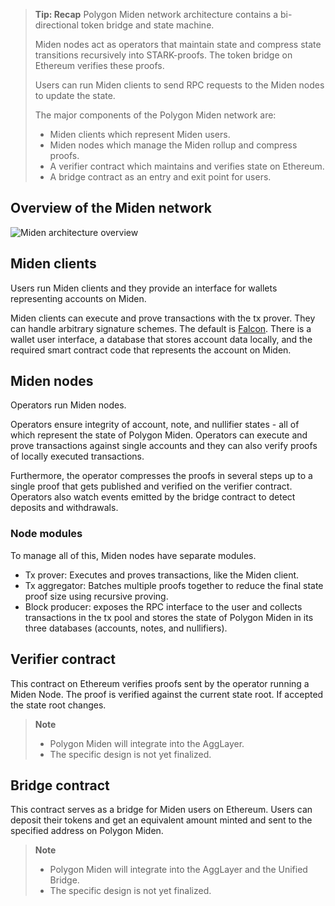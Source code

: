 > **Tip: Recap**
> Polygon Miden network architecture contains a bi-directional token bridge and state machine.
>
> Miden nodes act as operators that maintain state and compress state transitions recursively into STARK-proofs. The token bridge on Ethereum verifies these proofs.
>
> Users can run Miden clients to send RPC requests to the Miden nodes to update the state.
>
> The major components of the Polygon Miden network are:
>
> - Miden clients which represent Miden users.
> - Miden nodes which manage the Miden rollup and compress proofs.
> - A verifier contract which maintains and verifies state on Ethereum.
> - A bridge contract as an entry and exit point for users.

## Overview of the Miden network

![Miden architecture overview](../img/network/architecture-overview.png)

## Miden clients

Users run Miden clients and they provide an interface for wallets representing accounts on Miden.

Miden clients can execute and prove transactions with the tx prover. They can handle arbitrary signature schemes. The default is [Falcon](https://falcon-sign.info/). There is a wallet user interface, a database that stores account data locally, and the required smart contract code that represents the account on Miden.

## Miden nodes

Operators run Miden nodes.

Operators ensure integrity of account, note, and nullifier states - all of which represent the state of Polygon Miden. Operators can execute and prove transactions against single accounts and they can also verify proofs of locally executed transactions.

Furthermore, the operator compresses the proofs in several steps up to a single proof that gets published and verified on the verifier contract. Operators also watch events emitted by the bridge contract to detect deposits and withdrawals.

### Node modules

To manage all of this, Miden nodes have separate modules.

- Tx prover: Executes and proves transactions, like the Miden client.
- Tx aggregator: Batches multiple proofs together to reduce the final state proof size using recursive proving.
- Block producer: exposes the RPC interface to the user and collects transactions in the tx pool and stores the state of Polygon Miden in its three databases (accounts, notes, and nullifiers).

## Verifier contract

This contract on Ethereum verifies proofs sent by the operator running a Miden Node. The proof is verified against the current state root. If accepted the state root changes.

> **Note**
> - Polygon Miden will integrate into the AggLayer.
> - The specific design is not yet finalized.

## Bridge contract

This contract serves as a bridge for Miden users on Ethereum. Users can deposit their tokens and get an equivalent amount minted and sent to the specified address on Polygon Miden.

> **Note**
> - Polygon Miden will integrate into the AggLayer and the Unified Bridge.
> - The specific design is not yet finalized.
